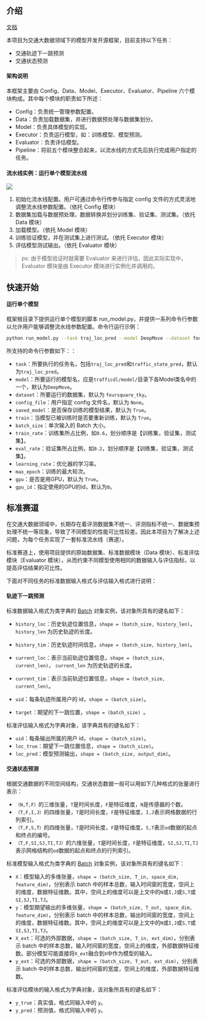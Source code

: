 ## 介绍

[文档](https://bigscity-trafficdl-docs.readthedocs.io/en/latest/index.html)

本项目为交通大数据领域下的模型开发开源框架，目前支持以下任务：

* 交通轨迹下一跳预测
* 交通状态预测

#### 架构说明

本框架主要由 Config、Data、Model、Executor、Evaluator、Pipeline 六个模块构成。其中每个模块的职责如下所述：

* Config：负责统一管理参数配置。
* Data：负责加载数据集，并进行数据预处理与数据集划分。
* Model：负责具体模型的实现。
* Executor：负责运行模型，如：训练模型、模型预测。
* Evaluator：负责评估模型。
* Pipeline：将前五个模块整合起来，以流水线的方式先后执行完成用户指定的任务。

#### 流水线实例：运行单个模型流水线

![](https://aptx1231.github.io/Bigscity-TrafficDL-Docs/_images/pipeline.png)

1. 初始化流水线配置。用户可通过命令行传参与指定 config 文件的方式灵活地调整流水线参数配置。（依托 Config 模块）
2. 数据集加载与数据预处理，数据转换并划分训练集、验证集、测试集。（依托 Data 模块）
3. 加载模型。（依托 Model 模块）
4. 训练验证模型，并在测试集上进行测试。（依托 Executor 模块）
5. 评估模型测试输出。（依托 Evaluator 模块）

> ps: 由于模型验证时就需要 Evaluator 来进行评估，因此实际实现中，Evaluator 模块是由 Executor 模块进行实例化并调用的。

## 快速开始

#### 运行单个模型

框架根目录下提供运行单个模型的脚本 run_model.py，并提供一系列命令行参数以允许用户能够调整流水线参数配置。命令行运行示例：

```sh
python run_model.py --task traj_loc_pred --model DeepMove --dataset foursquare_tky
```

所支持的命令行参数如下：：

- `task`：所要执行的任务名，包括`traj_loc_pred`和`traffic_state_pred`，默认为`traj_loc_pred`。
- `model`：所要运行的模型名，应是`trafficdl/model/`目录下各Model类名中的一个，默认为`DeepMove`。
- `dataset`：所要运行的数据集，默认为 `foursquare_tky`。
- `config_file`：用户指定 config 文件名，默认为 `None`。
- `saved_model`：是否保存训练的模型结果，默认为 `True`。
- `train`：当模型已被训练时是否要重新训练，默认为 `True`。
- `batch_size`：单次输入的 Batch 大小。
- `train_rate`：训练集所占比例，如`0.6`，划分顺序是【训练集，验证集，测试集】。
- `eval_rate`：验证集所占比例，如`0.2`，划分顺序是【训练集，验证集，测试集】。
- `learning_rate`：优化器的学习率。
- `max_epoch`：训练的最大轮次。
- `gpu`：是否是用GPU，默认为 `True`。
- `gpu_id`：指定使用的GPU的id，默认为`0`。

## 标准赛道

在交通大数据领域中，长期存在着评测数据集不统一、评测指标不统一、数据集预处理不统一等现象，导致了不同模型的性能可比性较差。因此本项目为了解决上述问题，为每个任务实现了一套标准流水线（赛道）。

标准赛道上，使用项目提供的原始数据集、标准数据模块（Data 模块）、标准评估模块（Evaluator 模块），从而约束不同模型使用相同的数据输入与评估指标，以提高评估结果的可比性。

下面对不同任务的标准数据输入格式与评估输入格式进行说明：

#### 轨迹下一跳预测

标准数据输入格式为类字典的 [Batch](https://aptx1231.github.io/Bigscity-TrafficDL-Docs/user_guide/data/batch.html) 对象实例，该对象所具有的键名如下：

* `history_loc`：历史轨迹位置信息，`shape = (batch_size, history_len)`， `history_len` 为历史轨迹的长度。

* `history_tim`：历史轨迹时间信息，`shape = (batch_size, history_len)`。

* `current_loc`：表示当前轨迹位置信息，`shape = (batch_size, current_len)`， `current_len` 为历史轨迹的长度。

* `current_tim`：表示当前轨迹位置信息，`shape = (batch_size, current_len)`。

* `uid`：每条轨迹所属用户的 id，`shape = (batch_size)`。

* `target`：期望的下一跳位置，`shape = (batch_size) `。

标准评估输入格式为字典对象，该字典具有的键名如下：

* `uid`：每条输出所属的用户 id，`shape = (batch_size)`。
* `loc_true`：期望下一跳位置信息，`shape = (batch_size)`。
* `loc_pred`：模型预测输出，`shape = (batch_size, output_dim)`。 

#### 交通状态预测

根据交通数据的不同空间结构，交通状态数据一般可以用如下几种格式的张量进行表示：

- `（N,T,F）`的三维张量，`T`是时间长度，`F`是特征维度，`N`是传感器的个数。
- `（T,F,I,J）`的四维张量，`T`是时间长度，`F`是特征维度，`I,J`表示网格数据的行列索引。
- `（T,F,S,T）`的四维张量，`T`是时间长度，`F`是特征维度，`S,T`表示`od`数据的起点和终点的编号。
- `（T,F,SI,SJ,TI,TJ）`的六维张量，`T`是时间长度，`F`是特征维度，`SI,SJ,TI,TJ`表示网格结构的`od`数据的起点和终点的行列索引。

标准模型输入格式为类字典的 [Batch](https://aptx1231.github.io/Bigscity-TrafficDL-Docs/user_guide/data/batch.html) 对象实例，该对象所具有的键名如下：

- `X`：模型输入的多维张量，`shape = (batch_size, T_in, space_dim, feature_dim)`，分别表示 batch 中的样本总数，输入时间窗的宽度，空间上的维度，数据特征维数。其中，空间上的维度可以是上文中的`N`或`I,J`或`S,T`或`SI,SJ,TI,TJ`。
- `y`：模型期望输出的多维张量，`shape = (batch_size, T_out, space_dim, feature_dim)`，分别表示 batch 中的样本总数，输出时间窗的宽度，空间上的维度，数据特征维数。其中，空间上的维度可以是上文中的`N`或`I,J`或`S,T`或`SI,SJ,TI,TJ`。
- `X_ext`：可选的外部数据，`shape = (batch_size, T_in, ext_dim)`，分别表示 batch 中的样本总数，输入时间窗的宽度，空间上的维度，外部数据特征维数。部分模型可能直接将`X_ext`融合到`X`中作为模型的输入。
- `y_ext`：可选的外部数据，`shape = (batch_size, T_out, ext_dim)`，分别表示 batch 中的样本总数，输出时间窗的宽度，空间上的维度，外部数据特征维数。

标准评估模块的输入格式为字典对象，该对象所具有的键名如下：

- `y_true`：真实值，格式同输入中的 `y`。
- `y_pred`：预测值，格式同输入中的 `y`。

